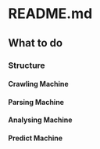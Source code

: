 # README.md
## What to do
### Structure
#### Crawling Machine
#### Parsing Machine
#### Analysing Machine
#### Predict Machine
